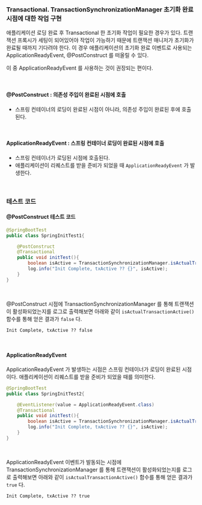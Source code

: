 ### Transactional. TransactionSynchronizationManager 초기화 완료 시점에 대한 작업 구현

애플리케이션 로딩 완료 후 Transactional 한 초기화 작업이 필요한 경우가 있다. 트랜잭션 프록시가 세팅이 되어있어야 작업이 가능하기 때문에 트랜잭션 매니저가 초기화가 완료될 때까지 기다려야 한다. 이 경우 애플리케이션의 초기화 완료 이벤트로 사용되는 ApplicationReadyEvent, @PostConstruct 를 떠올릴 수 있다. <br>

이 중 ApplicationReadyEvent 를 사용하는 것이 권장되는 편이다.<br>

<br>



#### @PostConstruct : 의존성 주입이 완료된 시점에 호출

- 스프링 컨테이너의 로딩이 완료된 시점이 아니라, 의존성 주입이 완료된 후에 호출된다.

<br>



#### ApplicationReadyEvent : 스프링 컨테이너 로딩이 완료된 시점에 호출

- 스프링 컨테이너가 로딩된 시점에 호출된다.
- 애플리케이션이 리퀘스트를 받을 준비가 되었을 때 `ApplicationReadyEvent` 가 발생한다.

<br>



### 테스트 코드

#### @PostConstruct 테스트 코드

```java
@SpringBootTest
public class SpringInitTest1{

    @PostConstruct
    @Transactional
    public void initTest(){
        boolean isActive = TransactionSynchronizationManager.isActualTransactionActive();
        log.info("Init Complete, txActive ?? {}", isActive);
    }
}
```

<br>



@PostConstruct 시점에 TransactionSynchronizationManager 를 통해 트랜잭션이 활성화되었는지를 로그로 출력해보면 아래와 같이 `isActualTransactionActive()` 함수를 통해 얻은 결과가 `false` 다.

```plain
Init Complete, txActive ?? false
```

<br>



#### ApplicationReadyEvent

ApplicationReadyEvent 가 발생하는 시점은 스프링 컨테이너가 로딩이 완료된 시점이다. 애플리케이션이 리퀘스트를 받을 준비가 되었을 때를 의미한다.

```java
@SpringBootTest
public class SpringInitTest2{

    @EventListener(value = ApplicationReadyEvent.class)
    @Transactional
    public void initTest(){
        boolean isActive = TransactionSynchronizationManager.isActualTransactionActive();
        log.info("Init Complete, txActive ?? {}", isActive);
    }
}
```

<br>



ApplicationReadyEvent 이벤트가 발동되는 시점에 TransactionSynchronizationManager 를 통해 트랜잭션이 활성화되었는지를 로그로 출력해보면 아래와 같이 `isActualTransactionActive()` 함수를 통해 얻은 결과가 `true` 다.

```plain
Init Complete, txActive ?? true
```

<br>

